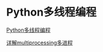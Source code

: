 # Python多线程编程

[Python多线程编程 ](https://www.ctolib.com/docs-Python-Multithreading-c-index.html)

[详解multiprocessing多进程](https://blog.csdn.net/brucewong0516/article/details/85788202)
